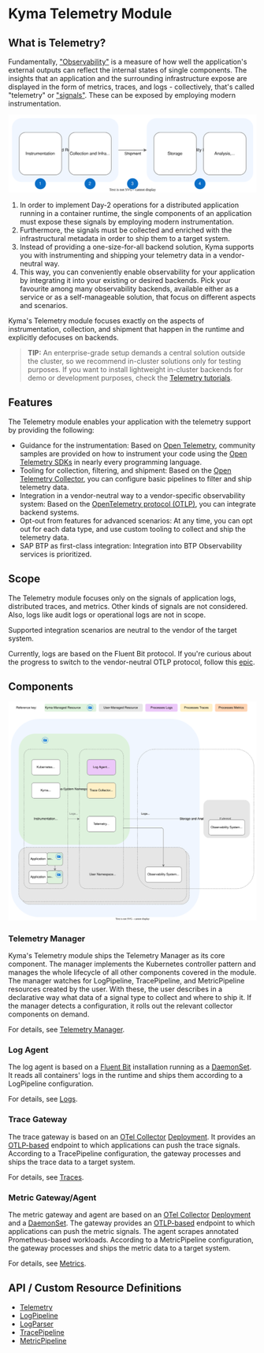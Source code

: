 
# Kyma Telemetry Module

## What is Telemetry?

Fundamentally, ["Observability"](https://opentelemetry.io/docs/concepts/observability-primer/) is a measure of how well the application's external outputs can reflect the internal states of single components. The insights that an application and the surrounding infrastructure expose are displayed in the form of metrics, traces, and logs - collectively, that's called "telemetry" or ["signals"](https://opentelemetry.io/docs/concepts/signals/). These can be exposed by employing modern instrumentation.

![Stages of Observability](./assets/telemetry-stages.drawio.svg)

1. In order to implement Day-2 operations for a distributed application running in a container runtime, the single components of an application must expose these signals by employing modern instrumentation.
2. Furthermore, the signals must be collected and enriched with the infrastructural metadata in order to ship them to a target system.
3. Instead of providing a one-size-for-all backend solution, Kyma supports you with instrumenting and shipping your telemetry data in a vendor-neutral way. 
4. This way, you can conveniently enable observability for your application by integrating it into your existing or desired backends. Pick your favourite among many observability backends, available either as a service or as a self-manageable solution, that focus on different aspects and scenarios.

Kyma's Telemetry module focuses exactly on the aspects of instrumentation, collection, and shipment that happen in the runtime and explicitly defocuses on backends.

> **TIP:** An enterprise-grade setup demands a central solution outside the cluster, so we recommend in-cluster solutions only for testing purposes. If you want to install lightweight in-cluster backends for demo or development purposes, check the [Telemetry tutorials](/docs/user/05-tutorials.md).

## Features

The Telemetry module enables your application with the telemetry support by providing the following:

- Guidance for the instrumentation: Based on [Open Telemetry](https://opentelemetry.io/), community samples are provided on how to instrument your code using the [Open Telemetry SDKs](https://opentelemetry.io/docs/instrumentation/) in nearly every programming language.
- Tooling for collection, filtering, and shipment: Based on the [Open Telemetry Collector](https://opentelemetry.io/docs/collector/), you can configure basic pipelines to filter and ship telemetry data.
- Integration in a vendor-neutral way to a vendor-specific observability system: Based on the [OpenTelemetry protocol (OTLP)](https://opentelemetry.io/docs/reference/specification/protocol/), you can integrate backend systems.
- Opt-out from features for advanced scenarios: At any time, you can opt out for each data type, and use custom tooling to collect and ship the telemetry data.
- SAP BTP as first-class integration: Integration into BTP Observability services is prioritized.

## Scope

The Telemetry module focuses only on the signals of application logs, distributed traces, and metrics. Other kinds of signals are not considered. Also, logs like audit logs or operational logs are not in scope.

Supported integration scenarios are neutral to the vendor of the target system.

Currently, logs are based on the Fluent Bit protocol. If you're curious about the progress to switch to the vendor-neutral OTLP protocol, follow this [epic](https://github.com/kyma-project/kyma/issues/16307).

## Components

![Components](./assets/telemetry-components.drawio.svg)

### Telemetry Manager

Kyma's Telemetry module ships the Telemetry Manager as its core component. The manager implements the Kubernetes controller pattern and manages the whole lifecycle of all other components covered in the module. The manager watches for LogPipeline, TracePipeline, and MetricPipeline resources created by the user. With these, the user describes in a declarative way what data of a signal type to collect and where to ship it.
If the manager detects a configuration, it rolls out the relevant collector components on demand.

For details, see [Telemetry Manager](/docs/user/01-manager.md).

### Log Agent

The log agent is based on a [Fluent Bit](https://fluentbit.io/) installation running as a [DaemonSet](https://kubernetes.io/docs/concepts/workloads/controllers/daemonset/). It reads all containers' logs in the runtime and ships them according to a LogPipeline configuration.

For details, see [Logs](/docs/user/02-logs.md).

### Trace Gateway

The trace gateway is based on an [OTel Collector](https://opentelemetry.io/docs/collector/) [Deployment](https://kubernetes.io/docs/concepts/workloads/controllers/deployment/). It provides an [OTLP-based](https://opentelemetry.io/docs/reference/specification/protocol/) endpoint to which applications can push the trace signals. According to a TracePipeline configuration, the gateway processes and ships the trace data to a target system.

For details, see [Traces](/docs/user/03-traces.md).

### Metric Gateway/Agent

The metric gateway and agent are based on an [OTel Collector](https://opentelemetry.io/docs/collector/) [Deployment](https://kubernetes.io/docs/concepts/workloads/controllers/deployment/) and a [DaemonSet](https://kubernetes.io/docs/concepts/workloads/controllers/daemonset/). The gateway provides an [OTLP-based](https://opentelemetry.io/docs/reference/specification/protocol/) endpoint to which applications can push the metric signals. The agent scrapes annotated Prometheus-based workloads. According to a MetricPipeline configuration, the gateway processes and ships the metric data to a target system.

For details, see [Metrics](/docs/user/04-metrics.md).

## API / Custom Resource Definitions

- [Telemetry](/docs/user/resources/01-telemetry.md)
- [LogPipeline](/docs/user/resources/02-logpipeline.md)
- [LogParser](/docs/user/resources/03-logparser.md)
- [TracePipeline](/docs/user/resources/04-tracepipeline.md)
- [MetricPipeline](/docs/user/resources/05-metricpipeline.md)
